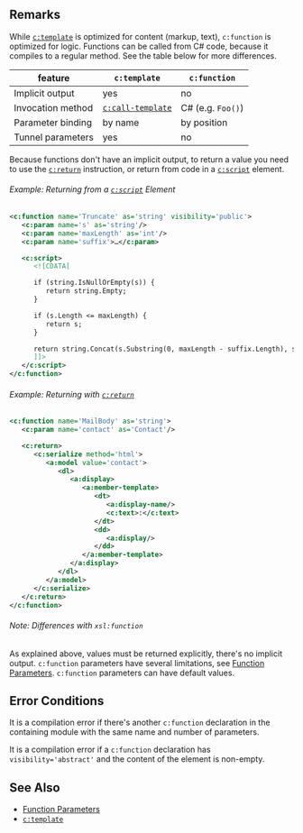## Remarks

While [`c:template`](template.html) is optimized for content (markup, text), `c:function` is optimized for logic. Functions can be called from C# code, because it compiles to a regular method. See the table below for more differences.

feature | `c:template` | `c:function`
------- | ------------ | -----------
Implicit output | yes | no
Invocation method | [`c:call-template`](call-template.html) | C# (e.g. `Foo()`)
Parameter binding | by name | by position
Tunnel parameters | yes | no

Because functions don't have an implicit output, to return a value you need to use the [`c:return`](return.html) instruction, or return from code in a [`c:script`](script.html) element.

<div class="note eg" markdown="1">

###### Example: Returning from a [`c:script`](script.html) Element
```xml
<c:function name='Truncate' as='string' visibility='public'>
   <c:param name='s' as='string'/>
   <c:param name='maxLength' as='int'/>
   <c:param name='suffix'>…</c:param>

   <c:script>
      <![CDATA[

      if (string.IsNullOrEmpty(s)) {
         return string.Empty;
      }

      if (s.Length <= maxLength) {
         return s;
      }

      return string.Concat(s.Substring(0, maxLength - suffix.Length), suffix);
      ]]>
   </c:script>
</c:function>
```

</div>

<div class="note eg" markdown="1">

###### Example: Returning with [`c:return`](return.html)
```xml
<c:function name='MailBody' as='string'>
   <c:param name='contact' as='Contact'/>

   <c:return>
      <c:serialize method='html'>
         <a:model value='contact'>
            <dl>
               <a:display>
                  <a:member-template>
                     <dt>
                        <a:display-name/>
                        <c:text>:</c:text>
                     </dt>
                     <dd>
                        <a:display/>
                     </dd>
                  </a:member-template>
               </a:display>
            </dl>
         </a:model>
      </c:serialize>
   </c:return>
</c:function>
```

</div>

<div class="note" markdown="1">

###### Note: Differences with `xsl:function`
As explained above, values must be returned explicitly, there's no implicit output. `c:function` parameters have several limitations, see [Function Parameters](param.html#function-parameters). `c:function` parameters can have default values.

</div>

## Error Conditions

It is a compilation error if there's another `c:function` declaration in the containing module with the same name and number of parameters.

It is a compilation error if a `c:function` declaration has `visibility='abstract'` and the content of the element is non-empty.

## See Also

- [Function Parameters](param.html#function-parameters)
- [`c:template`](template.html)
